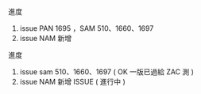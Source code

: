 
進度

1. issue PAN 1695 ，SAM 510、1660、1697
2. issue NAM 新增

進度

1. issue sam 510、1660、1697 ( OK 一版已過給 ZAC 測 )
2. issue NAM 新增 ISSUE ( 進行中 )
